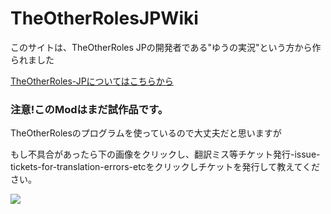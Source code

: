 # TheOtherRolesJPWiki
<!DOCTYPE html>
<html lang=ja dir=”ltr” >
<head>
<meta charset=”ytf-8” >
<meta name=”viewport” content=”width=device-width, initial-scale=1” >
<title>TheOtherRoles JP Wiki</title>
</head>
<body>
<p>このサイトは、TheOtherRoles JPの開発者である"ゆうの実況"という方から作られました</p>
<a href="https://github.com/yuunozikkyou/TheOtherRoles-JapaneseEdition">TheOtherRoles-JPについてはこちらから</a>
<h3>注意!このModはまだ試作品です。</h3>
<p>TheOtherRolesのプログラムを使っているので大丈夫だと思いますが</p>
<p>もし不具合があったら下の画像をクリックし、翻訳ミス等チケット発行-issue-tickets-for-translation-errors-etcをクリックしチケットを発行して教えてください。</p>
<a href="https://discord.gg/eSsAFKhjP6"><img src="images/公式Discord.png"></a>
</body>
</html>

